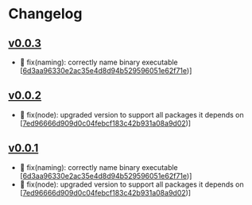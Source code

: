 # Changelog


## [v0.0.3](https://github.com/sladg/release-utils/compare/v0.0.2...v0.0.3)

* 🐛 fix(naming): correctly name binary executable [[6d3aa96330e2ac35e4d8d94b529596051e62f71e](https://github.com/sladg/release-utils/commit/6d3aa96330e2ac35e4d8d94b529596051e62f71e))]


## [v0.0.2](https://github.com/sladg/release-utils/compare/v0.0.1...v0.0.2)

* 🐛 fix(node): upgraded version to support all packages it depends on [[7ed96666d909d0c04febcf183c42b931a08a9d02](https://github.com/sladg/release-utils/commit/7ed96666d909d0c04febcf183c42b931a08a9d02))]


## [v0.0.1](https://github.com/sladg/release-utils/compare/v0.0.1)

* 🐛 fix(naming): correctly name binary executable [[6d3aa96330e2ac35e4d8d94b529596051e62f71e](https://github.com/sladg/release-utils/commit/6d3aa96330e2ac35e4d8d94b529596051e62f71e))]
* 🐛 fix(node): upgraded version to support all packages it depends on [[7ed96666d909d0c04febcf183c42b931a08a9d02](https://github.com/sladg/release-utils/commit/7ed96666d909d0c04febcf183c42b931a08a9d02))]